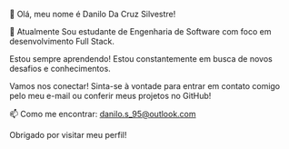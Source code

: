   
 👋 Olá, meu nome é Danilo Da Cruz Silvestre!

🌱 Atualmente  Sou estudante de Engenharia de Software com foco em desenvolvimento Full Stack.

 Estou sempre aprendendo!
 Estou constantemente em busca de novos desafios e conhecimentos. 

Vamos nos conectar!
Sinta-se à vontade para entrar em contato comigo pelo meu e-mail ou conferir meus projetos no GitHub!

📫 Como me encontrar: danilo.s_95@outlook.com

Obrigado por visitar meu perfil!
